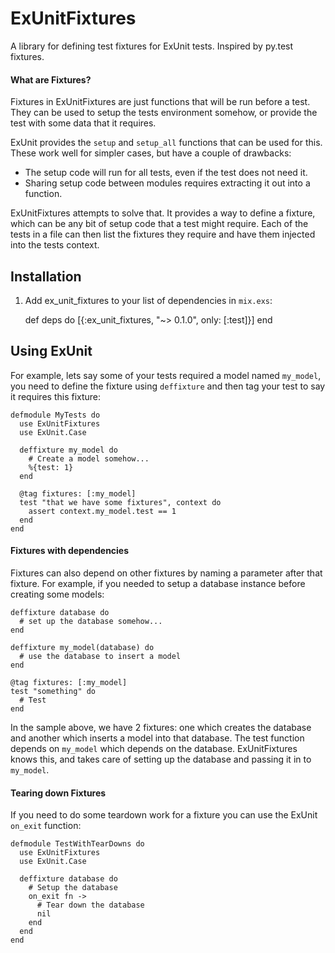 # ExUnitFixtures

A library for defining test fixtures for ExUnit tests. Inspired by py.test
fixtures.

#### What are Fixtures?

Fixtures in ExUnitFixtures are just functions that will be run before a test.
They can be used to setup the tests environment somehow, or provide the test
with some data that it requires.

ExUnit provides the `setup` and `setup_all` functions that can be used for
this.  These work well for simpler cases, but have a couple of drawbacks:

- The setup code will run for all tests, even if the test does not need it.
- Sharing setup code between modules requires extracting it out into a function.

ExUnitFixtures attempts to solve that. It provides a way to define a fixture,
which can be any bit of setup code that a test might require. Each of the tests
in a file can then list the fixtures they require and have them injected into
the tests context.

## Installation

  1. Add ex_unit_fixtures to your list of dependencies in `mix.exs`:

        def deps do
          [{:ex_unit_fixtures, "~> 0.1.0", only: [:test]}]
        end

## Using ExUnit

For example, lets say some of your tests required a model named `my_model`, you
need to define the fixture using `deffixture` and then tag your test to say it
requires this fixture:

    defmodule MyTests do
      use ExUnitFixtures
      use ExUnit.Case

      deffixture my_model do
        # Create a model somehow...
        %{test: 1}
      end

      @tag fixtures: [:my_model]
      test "that we have some fixtures", context do
        assert context.my_model.test == 1
      end
    end

#### Fixtures with dependencies

Fixtures can also depend on other fixtures by naming a parameter after that
fixture. For example, if you needed to setup a database instance before creating
some models:

    deffixture database do
      # set up the database somehow...
    end

    deffixture my_model(database) do
      # use the database to insert a model
    end

    @tag fixtures: [:my_model]
    test "something" do
      # Test
    end

In the sample above, we have 2 fixtures: one which creates the database and
another which inserts a model into that database. The test function depends on
`my_model` which depends on the database. ExUnitFixtures knows this, and takes
care of setting up the database and passing it in to `my_model`.

#### Tearing down Fixtures

If you need to do some teardown work for a fixture you can use the ExUnit
`on_exit` function:

    defmodule TestWithTearDowns do
      use ExUnitFixtures
      use ExUnit.Case

      deffixture database do
        # Setup the database
        on_exit fn ->
          # Tear down the database
          nil
        end
      end
    end
